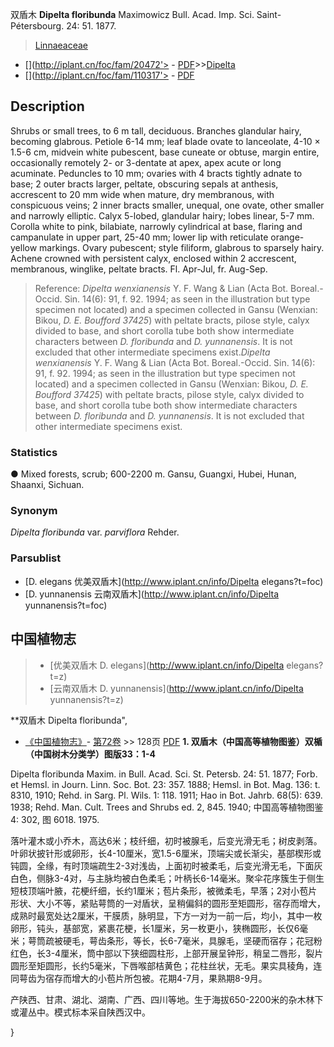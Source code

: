 双盾木 **Dipelta floribunda** Maximowicz Bull. Acad. Imp. Sci. Saint-Pétersbourg. 24: 51. 1877.

> [Linnaeaceae](http://www.iplant.cn/info/Linnaeaceae?t=foc)
* [](http://iplant.cn/foc/fam/20472'> - [PDF](http://iplant.cn/foc/pdf/Linnaeaceae.pdf)>>[Dipelta](http://www.iplant.cn/info/Dipelta?t=foc)
* [](http://iplant.cn/foc/fam/110317'> - [PDF](http://www.iplant.cn/foc/pdf/Dipelta.pdf)

## Description

Shrubs or small trees, to 6 m tall, deciduous. Branches glandular hairy, becoming glabrous. Petiole 6-14 mm; leaf blade ovate to lanceolate, 4-10 × 1.5-6 cm, midvein white pubescent, base cuneate or obtuse, margin entire, occasionally remotely 2- or 3-dentate at apex, apex acute or long acuminate. Peduncles to 10 mm; ovaries with 4 bracts tightly adnate to base; 2 outer bracts larger, peltate, obscuring sepals at anthesis, accrescent to 20 mm wide when mature, dry membranous, with conspicuous veins; 2 inner bracts smaller, unequal, one ovate, other smaller and narrowly elliptic. Calyx 5-lobed, glandular hairy; lobes linear, 5-7 mm. Corolla white to pink, bilabiate, narrowly cylindrical at base, flaring and campanulate in upper part, 25-40 mm; lower lip with reticulate orange-yellow markings. Ovary pubescent; style filiform, glabrous to sparsely hairy. Achene crowned with persistent calyx, enclosed within 2 accrescent, membranous, winglike, peltate bracts. Fl. Apr-Jul, fr. Aug-Sep.


> Reference: 
>*Dipelta wenxianensis* Y. F. Wang & Lian (Acta Bot. Boreal.-Occid. Sin. 14(6): 91, f. 92. 1994; as seen in the illustration but type specimen not located) and a specimen collected in Gansu (Wenxian: Bikou, *D. E. Boufford 37425*) with peltate bracts, pilose style, calyx divided to base, and short corolla tube both show intermediate characters between *D. floribunda* and *D. yunnanensis*. It is not excluded that other intermediate specimens exist.*Dipelta wenxianensis* Y. F. Wang & Lian (Acta Bot. Boreal.-Occid. Sin. 14(6): 91, f. 92. 1994; as seen in the illustration but type specimen not located) and a specimen collected in Gansu (Wenxian: Bikou, *D. E. Boufford 37425*) with peltate bracts, pilose style, calyx divided to base, and short corolla tube both show intermediate characters between *D. floribunda* and *D. yunnanensis*. It is not excluded that other intermediate specimens exist.

### Statistics
● Mixed forests, scrub; 600-2200 m. Gansu, Guangxi, Hubei, Hunan, Shaanxi, Sichuan.

### Synonym
*Dipelta floribunda* var. *parviflora* Rehder.

### Parsublist

* [D.  elegans  优美双盾木](http://www.iplant.cn/info/Dipelta elegans?t=foc)
* [D.  yunnanensis  云南双盾木](http://www.iplant.cn/info/Dipelta yunnanensis?t=foc)

## 中国植物志

> * [优美双盾木  D.  elegans](http://www.iplant.cn/info/Dipelta elegans?t=z)
> * [云南双盾木  D.  yunnanensis](http://www.iplant.cn/info/Dipelta yunnanensis?t=z)


**双盾木 Dipelta floribunda",


* [《中国植物志》](http://www.iplant.cn/frps)- [第72卷](http://www.iplant.cn/frps/vol/72) >> 128页 [PDF](http://www.iplant.cn/frps/pdf/72/128.PDF)
**1. 双盾木（中国高等植物图鉴）双楯（中国树木分类学）图版33：1-4**

Dipelta floribunda Maxim. in Bull. Acad. Sci. St. Petersb. 24: 51. 1877; Forb. et Hemsl. in Journ. Linn. Soc. Bot. 23: 357. 1888; Hemsl. in Bot. Mag. 136: t. 8310, 1910; Rehd. in Sarg. Pl. Wils. 1: 118. 1911; Hao in Bot. Jahrb. 68(5): 639. 1938; Rehd. Man. Cult. Trees and Shrubs ed. 2, 845. 1940; 中国高等植物图鉴 4: 302, 图 6018. 1975.

落叶灌木或小乔木，高达6米；枝纤细，初时被腺毛，后变光滑无毛；树皮剥落。叶卵状披针形或卵形，长4-10厘米，宽1.5-6厘米，顶端尖或长渐尖，基部楔形或钝圆，全缘，有时顶端疏生2-3对浅齿，上面初时被柔毛，后变光滑无毛，下面灰白色，侧脉3-4对，与主脉均被白色柔毛；叶柄长6-14毫米。聚伞花序簇生于侧生短枝顶端叶腋，花梗纤细，长约1厘米；苞片条形，被微柔毛，早落；2对小苞片形状、大小不等，紧贴萼筒的一对盾状，呈稍偏斜的圆形至矩圆形，宿存而增大，成熟时最宽处达2厘米，干膜质，脉明显，下方一对为一前一后，均小，其中一枚卵形，钝头，基部宽，紧裹花梗，长1厘米，另一枚更小，狭椭圆形，长仅6毫米；萼筒疏被硬毛，萼齿条形，等长，长6-7毫米，具腺毛，坚硬而宿存；花冠粉红色，长3-4厘米，筒中部以下狭细圆柱形，上部开展呈钟形，稍呈二唇形，裂片圆形至矩圆形，长约5毫米，下唇喉部桔黄色；花柱丝状，无毛。果实具稜角，连同萼齿为宿存而增大的小苞片所包被。花期4-7月，果熟期8-9月。

产陕西、甘肃、湖北、湖南、广西、四川等地。生于海拔650-2200米的杂木林下或灌丛中。模式标本采自陕西汉中。

}